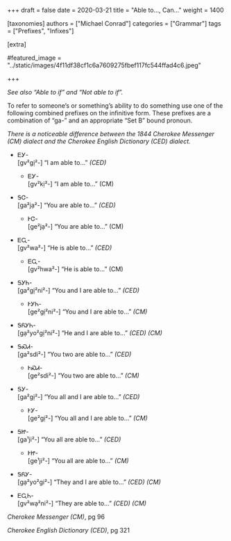 +++
draft = false
date = 2020-03-21
title = "Able to…, Can…"
weight = 1400

[taxonomies]
authors = ["Michael Conrad"]
categories = ["Grammar"]
tags = ["Prefixes", "Infixes"]

[extra]

#featured_image = "../static/images/4f11df38cf1c6a7609275fbef117fc544ffad4c6.jpeg"

+++


*See also “Able to if” and “Not able to if”.*

To refer to someone’s or something’s ability to do something use one of
the following combined prefixes on the infinitive form. These prefixes
are a combination of “ga-” and an appropriate “Set B” bound pronoun.
<!-- more -->
*There is a noticeable difference between the 1844 Cherokee Messenger
(CM) dialect and the Cherokee English Dictionary (CED) dialect.*

  - ᎬᎩ-  
    \[gv²gị²-\] “I am able to…” *(CED)*
    
      - ᎬᎩ-  
        \[gv²kị²-\] “I am able to…” (CM)

  - ᎦᏣ-  
    \[ga²jạ²-\] “You are able to…” *(CED)*
    
      - ᎨᏣ-  
        \[ge²jạ²-\] “You are able to…” (CM)

  - ᎬᏩ-  
    \[gv²wa²-\] “He is able to…” *(CED)*
    
      - ᎬᏩ-  
        \[gv²hwa²-\] “He is able to…” (CM)

  - ᎦᎩᏂ-  
    \[ga²gị²ni²-\] “You and I are able to…” *(CED)*
    
      - ᎨᎩᏂ-  
        \[ge²gị²ni²-\] “You and I are able to…” *(CM)*

  - ᎦᏲᎩᏂ-  
    \[gạ²yo²gị²ni²-\] “He and I are able to…” *(CED) (CM)*

  - ᎦᏍᏗ-  
    \[ga²sdi²-\] “You two are able to…” *(CED)*
    
      - ᎨᏍᏗ-  
        \[ge²sdi²-\] “You two are able to…” *(CM)*

  - ᎦᎩ-  
    \[ga²gị²-\] “You all and I are able to…” *(CED)*
    
      - ᎨᎩ-  
        \[ge²gị²-\] “You all and I are able to…” *(CM)*

  - ᎦᏥ-  
    \[ga¹ji²-\] “You all are able to…” *(CED)*
    
      - ᎨᏥ-  
        \[ge¹ji²-\] “You all are able to…” *(CM)*

  - ᎦᏲᎩ-  
    \[gạ²yo²gi²-\] “They and I are able to…” *(CED) (CM)*

  - ᎬᏩᏂ-  
    \[gv²wạ²ni²-\] “They are able to…” *(CED) (CM)*

*Cherokee Messenger (CM)*, pg 96

*Cherokee English Dictionary (CED)*, pg 321